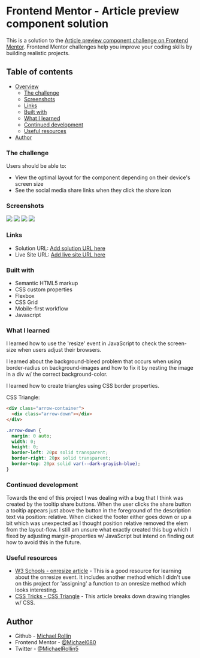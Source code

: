 # Frontend Mentor - Article preview component solution

This is a solution to the [Article preview component challenge on Frontend Mentor](https://www.frontendmentor.io/challenges/article-preview-component-dYBN_pYFT). Frontend Mentor challenges help you improve your coding skills by building realistic projects. 

## Table of contents

- [Overview](#overview)
  - [The challenge](#the-challenge)
  - [Screenshots](#screenshot)
  - [Links](#links)
  - [Built with](#built-with)
  - [What I learned](#what-i-learned)
  - [Continued development](#continued-development)
  - [Useful resources](#useful-resources)
- [Author](#author)

### The challenge

Users should be able to:

- View the optimal layout for the component depending on their device's screen size
- See the social media share links when they click the share icon

### Screenshots

![](images/screenshot_mobile-view_375px.png)
![](./images/screenshot_mobile-view_active_375px.png)
![](./images/screenshot_desktop-view_1440px.png)
![](./images/screenshot_desktop-view_active_1440px.png)

### Links

- Solution URL: [Add solution URL here](https://your-solution-url.com)
- Live Site URL: [Add live site URL here](https://your-live-site-url.com)

### Built with

- Semantic HTML5 markup
- CSS custom properties
- Flexbox
- CSS Grid
- Mobile-first workflow
- Javascript

### What I learned

I learned how to use the 'resize' event in JavaScript to check the screen-size when users adjust their browsers.

I learned about the background-bleed problem that occurs when using border-radius on background-images and how to fix it by nesting the image in a div w/ the correct background-color.

I learned how to create triangles using CSS border properties.

CSS Triangle:
```html
<div class="arrow-container">
  <div class="arrow-down"></div>
</div>
```
```css
.arrow-down {
  margin: 0 auto;
  width: 0;
  height: 0;
  border-left: 20px solid transparent;
  border-right: 20px solid transparent;
  border-top: 20px solid var(--dark-grayish-blue);
}
```

### Continued development

Towards the end of this project I was dealing with a bug that I think was created by the tooltip share buttons. When the user clicks the share button a tooltip appears just above the button in the foreground of the description text via position: relative. When clicked the footer either goes down or up a bit which was unexpected as I thought position relative removed the elem from the layout-flow. I still am unsure what exactly created this bug which I fixed by adjusting margin-properties w/ JavaScript but intend on finding out how to avoid this in the future.

### Useful resources

- [W3 Schools - onresize article](https://www.w3schools.com/jsref/event_onresize.asp) - This is a good resource for learning about the onresize event. It includes another method which I didn't use on this project for 'assigning' a function to an onresize method which looks interesting.
- [CSS Tricks - CSS Triangle](https://css-tricks.com/snippets/css/css-triangle/) - This article breaks down drawing triangles w/ CSS.

## Author

- Github - [Michael Rollin](https://github.com/Michael080)
- Frontend Mentor - [@Michael080](https://www.frontendmentor.io/profile/Michael080)
- Twitter - [@MichaelRollin5](https://www.twitter.com/ichaelRollin5)